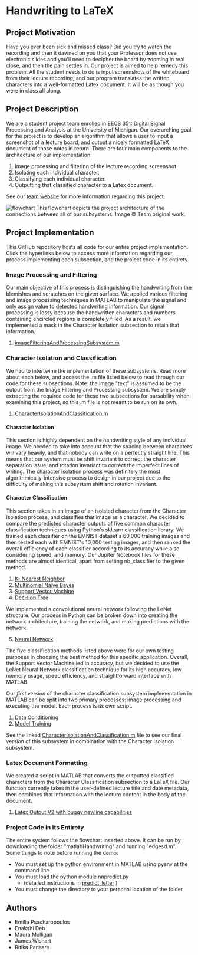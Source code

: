 # Handwriting to LaTeX
## Project Motivation
Have you ever been sick and missed class? Did you try to watch the recording and then it dawned on you that your Professor does not use electronic slides and you'll need to decipher the board by zooming in real close, and then the pain settles in. Our project is aimed to help remedy this problem.  All the student needs to do is input screenshots of the whiteboard from their lecture recording, and our program translates the written characters into a well-formatted Latex document. It will be as though you were in class all along.  

## Project Description

We are a student project team enrolled in EECS 351: Digital Signal Processing and Analysis at the University of Michigan.
Our overarching goal for the project is to develop an algorithm that allows a user to input a screenshot of a lecture board, and output a nicely formatted LaTeX document of those notes in return. There are four main components to the architecture of our implementation:
1. Image processing and filtering of the lecture recording screenshot.
2. Isolating each individual character.
3. Classifying each individual character.
4. Outputting that classified character to a Latex document.

See our [team website](https://sites.google.com/umich.edu/eecs-351-handwriting-to-latex/home?authuser=0) for more information regarding this project.

![flowchart](https://user-images.githubusercontent.com/84528674/165018351-2b05c0e2-7967-49e4-bc2d-b2d0b41fc758.jpg)
This flowchart depicts the project architecture of the connections between all of our subsystems. Image © Team original work.


## Project Implementation

This GitHub repository hosts all code for our entire project implementation. Click the hyperlinks below to access more information regarding our process implementing each subsection, and the project code in its entirety. 

### Image Processing and Filtering
Our main objective of this process is distinguishing the handwriting from the blemishes and scratches on the given surface. We applied various filtering and image processing techniques in MATLAB to manipulate the signal and only assign value to detected handwriting information. Our signal processing is lossy because the handwritten characters and numbers containing encircled regions is completely filled. As a result, we implemented a mask in the Character Isolation subsection to retain that information.

1. [imageFilteringAndProcessingSubsystem.m](https://github.com/EmiliaPsacharopoulos/HandwritingToLatex/blob/main/imageFilteringAndProcessingSubsystem.m)


### Character Isolation and Classification

We had to intertwine the implementation of these subsystems. Read more about each below, and access the .m file listed below to read through our code for these subsections. Note: the image "text" is assumed to be the output from the Image Filtering and Processing subsystem. We are simply extracting the required code for these two subsections for parsability when examining this project, so this .m file is not meant to be run on its own. 

1. [CharacterIsolationAndClassification.m](https://github.com/EmiliaPsacharopoulos/HandwritingToLatex/blob/main/CharacterIsolationAndClassification.m)

#### Character Isolation
This section is highly dependent on the handwriting style of any individual image. We needed to take into account that the spacing between characters will vary heavily, and that nobody can write on a perfectly straight line. This means that our system must be shift invariant to correct the character separation issue, and rotation invariant to correct the imperfect lines of writing. The character isolation process was definitely the most algorithmically-intensive process to design in our project due to the difficulty of making this subsystem shift and rotation invariant. 

#### Character Classification
This section takes in an image of an isolated character from the Character Isolation process, and classifies that image as a character. We decided to compare the predicted character outputs of five common character classification techniques using Python's sklearn classification library. We trained each classifier on the EMNIST dataset's 60,000 training images and then tested each with EMNIST's 10,000 testing images, and then ranked the overall efficiency of each classifier according to its accuracy while also considering speed, and memory. Our Jupiter Notebook files for these methods are almost identical, apart from setting nb_classifier to the given method.
1. [K- Nearest Neighbor](https://github.com/EmiliaPsacharopoulos/HandwritingToLatex/blob/main/KNearestNeighbors.ipynb)
2. [Multinomial Naïve Bayes](https://github.com/EmiliaPsacharopoulos/HandwritingToLatex/blob/main/GaussianNB.ipynb)
3. [Support Vector Machine](https://github.com/EmiliaPsacharopoulos/HandwritingToLatex/blob/main/SVM.ipynb)
4. [Decision Tree](https://github.com/EmiliaPsacharopoulos/HandwritingToLatex/blob/main/DecisionTree.ipynb)

We implemented a convolutional neural network following the LeNet structure. Our process in Python can be broken down into creating the network architecture, training the network, and making predictions with the network.

5. [Neural Network](https://github.com/EmiliaPsacharopoulos/HandwritingToLatex/blob/main/LeNet_CNN)

The five classification methods listed above were for our own testing purposes in choosing the best method for this specific application. Overall, the Support Vector Machine led in accuracy, but we decided to use the LeNet Neural Network classification technique for its high accuracy, low memory usage, speed efficiency, and straightforward interface with MATLAB.

Our *first version* of the character classification subsystem implementation in MATLAB can be split into two primary processes: image processing and executing the model. Each process is its own script.

1. [Data Conditioning](https://github.com/EmiliaPsacharopoulos/HandwritingToLatex/blob/main/data_conditioning.m)
2. [Model Training](https://github.com/EmiliaPsacharopoulos/HandwritingToLatex/blob/main/train_test.m)

See the linked [CharacterIsolationAndClassification.m](https://github.com/EmiliaPsacharopoulos/HandwritingToLatex/blob/main/CharacterIsolationAndClassification.m) file to see our final version of this subsystem in combination with the Character Isolation subsystem.

### Latex Document Formatting
We created a script in MATLAB that converts the outputted classified characters from the Character Classification subsection to a LaTeX file. Our function currently takes in the user-defined lecture title and date metadata, then combines that information with the lecture content in the body of the document. 

1. [Latex Output V2 with buggy newline capabilities](https://github.com/EmiliaPsacharopoulos/HandwritingToLatex/blob/main/projectPDF.m)


###  Project Code in its Entirety
The entire system follows the flowchart inserted above. It can be run by downloading the folder "matlabHandwriting" and running "edgesd.m". Some things to note before running the demo:
* You must set up the python environment in MATLAB using pyenv at the command line 
* You must load the python module nnpredict.py
    * (detailed instructions in [predict_letter](https://github.com/EmiliaPsacharopoulos/HandwritingToLatex/blob/main/matlabHandwriting/predict_letter.m) )
* You must change the directory to your personal location of the folder


## Authors
* Emilia Psacharopoulos
* Enakshi Deb
* Maura Mulligan
* James Wishart
* Ritika Pansare
